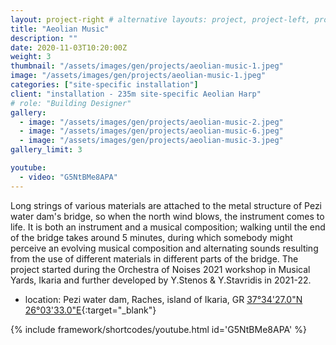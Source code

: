 ```yaml
---
layout: project-right # alternative layouts: project, project-left, project-right, project-top
title: "Aeolian Music"
description: ""
date: 2020-11-03T10:20:00Z
weight: 3
thumbnail: "/assets/images/gen/projects/aeolian-music-1.jpeg"
image: "/assets/images/gen/projects/aeolian-music-1.jpeg"
categories: ["site-specific installation"]
client: "installation - 235m site-specific Aeolian Harp"
# role: "Building Designer"
gallery:
  - image: "/assets/images/gen/projects/aeolian-music-2.jpeg"
  - image: "/assets/images/gen/projects/aeolian-music-6.jpeg"
  - image: "/assets/images/gen/projects/aeolian-music-3.jpeg"
gallery_limit: 3

youtube:
  - video: "G5NtBMe8APA"
---
```


Long strings of various materials are attached to the metal structure of Pezi water dam's bridge, so when the north wind blows, the instrument comes to life. It is both an instrument and a musical composition; walking until the end of the bridge takes around 5 minutes, during which somebody might perceive an evolving musical composition and alternating sounds resulting from the use of different materials in different parts of the bridge. The project started during the Orchestra of Noises 2021 workshop in Musical Yards, Ikaria and further developed by Y.Stenos & Y.Stavridis in 2021-22.

- location: Pezi water dam, Raches, island of Ikaria, GR [37°34'27.0"N 26°03'33.0"E](https://goo.gl/maps/NCJtFxaezq6DQ7eD7){:target="_blank"}

{% include framework/shortcodes/youtube.html id='G5NtBMe8APA' %} 